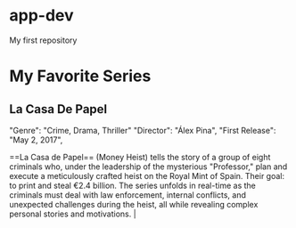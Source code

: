 # app-dev
My first repository
# My Favorite Series
## La Casa De Papel

  "Genre": "Crime, Drama, Thriller"
  "Director": "Álex Pina",
  "First Release": "May 2, 2017",

==La Casa de Papel== (Money Heist) tells the story of a group of eight criminals who, under the leadership of the mysterious "Professor," plan and execute a meticulously crafted heist on the Royal Mint of Spain. Their goal: to print and steal €2.4 billion. The series unfolds in real-time as the criminals must deal with law enforcement, internal conflicts, and unexpected challenges during the heist, all while revealing complex personal stories and motivations. |

